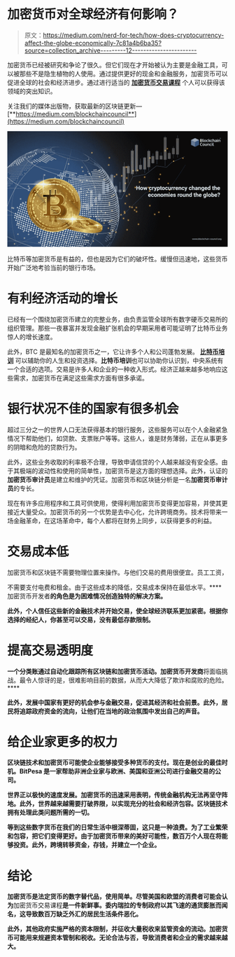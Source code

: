 # 加密货币对全球经济有何影响？

> 原文：<https://medium.com/nerd-for-tech/how-does-cryptocurrency-affect-the-globe-economically-7c81a4b6ba35?source=collection_archive---------12----------------------->

加密货币已经被研究和争论了很久。但它们现在才开始被认为主要是金融工具，可以被那些不是隐生植物的人使用。通过提供更好的现金和金融服务，加密货币可以促进全球的社会和经济进步。通过进行适当的 [**加密货币交易课程**](https://www.blockchain-council.org/certifications/certified-cryptocurrency-trader/) 个人可以获得该领域的突出知识。

关注我们的媒体出版物，获取最新的区块链更新—[**https://medium.com/blockchaincouncil**](https://medium.com/blockchaincouncil)

![](img/465fa4313061365454d92fe299953d62.png)

比特币等加密货币是有益的，但也是因为它们的破坏性。缓慢但迅速地，这些货币开始广泛地考验当前的银行市场。

# 有利经济活动的增长

已经有一个围绕加密货币建立的完整业务，由负责监管全球所有数字硬币交易所的组织管理。那些一夜暴富并发现金融扩张机会的早期采用者可能证明了比特币业务惊人的增长速度。

此外，BTC 是最知名的加密货币之一，它让许多个人和公司蓬勃发展。 [**比特币培训**](https://www.blockchain-council.org/certifications/certified-bitcoin-expert-cbie/) 可以辅助你的人生和投资选择。**比特币培训**也可以协助你认识到，中央系统有一个合适的选项。交易是许多人和企业的一种收入形式。经济正越来越多地响应这些需求，加密货币在满足这些需求方面有很多承诺。

# 银行状况不佳的国家有很多机会

超过三分之一的世界人口无法获得基本的银行服务，这些服务可以在个人金融紧急情况下帮助他们，如贷款、支票账户等等。这些人，谁是财务薄弱，正在从事更多的阴暗和危险的贷款行为。

此外，这些业务收取的利率极不合理，导致申请信贷的个人越来越没有安全感。由于其极端的波动性和使用的简单性，加密货币是这方面的理想选择。此外，认证的**加密货币审计员**是建立和维护的凭证。加密货币和区块链分析是一名**加密货币审计员**的专长。

现在有许多应用程序和工具可供使用，使得利用加密货币变得更加容易，并使其更接近大量受众。加密货币的另一个优势是去中心化，允许跨境商务。技术将带来一场金融革命，在这场革命中，每个人都将在财务上同步，以获得更多的利益。

# 交易成本低

加密货币和区块链不需要物理位置来操作。与他们交易的费用很便宜。员工工资，

不需要支付电费和租金。由于这些成本的降低，交易成本保持在最低水平。****加密货币开发者**的角色是为困难情况创造独特的解决方案。**

**此外，个人信任这些新的金融技术并开始交易，使全球经济联系更加紧密。根据你选择的经纪人，你甚至可以交易，没有最低存款限制。**

# **提高交易透明度**

**一个分类账通过自动化跟踪所有区块链和加密货币活动。加密货币开发商**将面临挑战。最令人惊讶的是，很难影响目前的数据，从而大大降低了欺诈和腐败的危险。****

**此外，发展中国家有更好的机会参与金融交易，促进其经济和社会前景。此外，居民将追踪政府资金的流向，让他们在当地的政治氛围中发出自己的声音。**

# **给企业家更多的权力**

**区块链技术和加密货币可能使企业能够接受多种货币的支付。现在是创业的最佳时机。BitPesa 是一家帮助非洲企业家与欧洲、美国和亚洲公司进行金融交易的公司。**

**世界正以极快的速度发展。加密货币的迅速采用表明，传统金融机构无法再坚守阵地。此外，世界越来越需要打破界限，以实现充分的社会和经济包容。区块链技术拥有处理此类问题所需的一切。**

**等到这些数字货币在我们的日常生活中根深蒂固，这只是一种浪费。为了工业繁荣和包容，把它们变得更好。由于加密货币带来的美好可能性，数百万个人现在将能够投资。此外，跨境转移资金，存钱，并建立一个企业。**

# **结论**

**加密货币是法定货币的数字替代品，使用简单。尽管美国和欧盟的消费者可能会认为**加密货币交易课程**是一件新鲜事。委内瑞拉的专制政府以其飞速的通货膨胀而闻名，这导致数百万缺乏外汇的居民生活条件恶化。**

**此外，其他政府实施严格的资本限制，并征收大量税收来监管资金的流动。加密货币可能用来规避资本管制和税收。无论合法与否，导致消费者和企业的需求越来越大。**